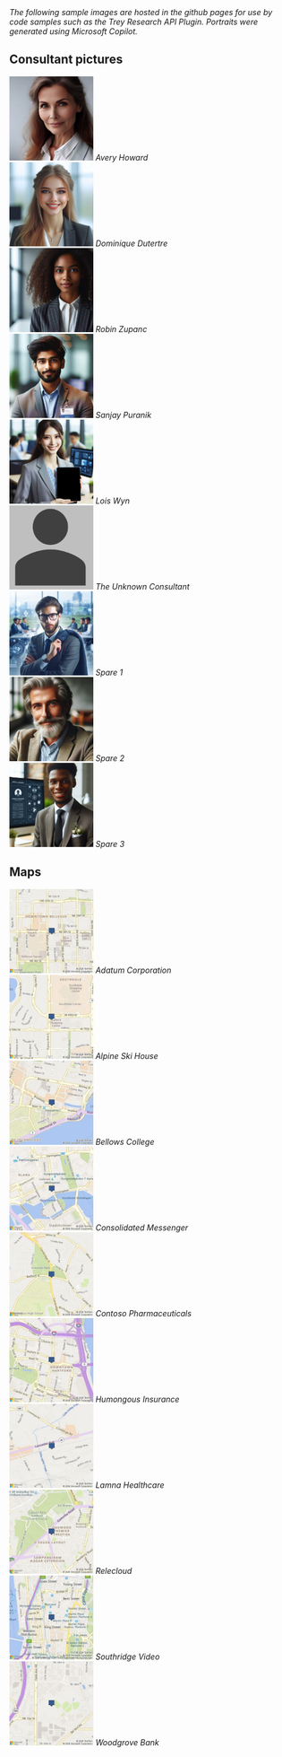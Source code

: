 The following sample images are hosted in the github pages for use by code samples such as the Trey Research API Plugin.
Portraits were generated using Microsoft Copilot.

<style>
    img {
        height: 150px;
        width: 150px;
    }
    p {
        font-style: italic;
        padding: 0;
        margin: 0;
    }
</style>

## Consultant pictures

![Avery](./images/consultants/Avery.jpg)
Avery Howard

![Dominique](./images/consultants/Dominique.jpg)
Dominique Dutertre

![Robin](./images/consultants/Robin.jpg)
Robin Zupanc

![Sanjay](./images/consultants/Sanjay.jpg)
Sanjay Puranik

![Lous](./images/consultants/Lois.jpg)
Lois Wyn

![Unknown](./images/consultants/Unknown.jpg)
The Unknown Consultant

![Spare image](./images/consultants/Spare1.jpg)
Spare 1

![Spare image](./images/consultants/Spare2.jpg)
Spare 2

![Spare image](./images/consultants/Spare3.jpg)
Spare 3

## Maps

![Adatum Corporation](./images/maps/adatum-corp.jpg)
Adatum Corporation

![Alpine Ski House](./images/maps/alpine-ski-house.jpg)
Alpine Ski House

![Bellows College](./images/maps/bellows-college.jpg)
Bellows College

![Consolidated Messenger](./images/maps/consolidated-messenger.jpg)
Consolidated Messenger

![Contoso Pharmaceuticals](./images/maps/contoso-pharmaceuticals.jpg)
Contoso Pharmaceuticals

![Humongous Insurace](./images/maps/humongous-insurance.jpg)
Humongous Insurance

![Lamna Healthcare](./images/maps/lamna-healthcare.jpg)
Lamna Healthcare

![Relecloud](./images/maps/relecloud.jpg)
Relecloud

![Southridge Video](./images/maps/southridge-video.jpg)
Southridge Video

![Woodgrove Bank](./images/maps/woodgrove-bank.jpg)
Woodgrove Bank
